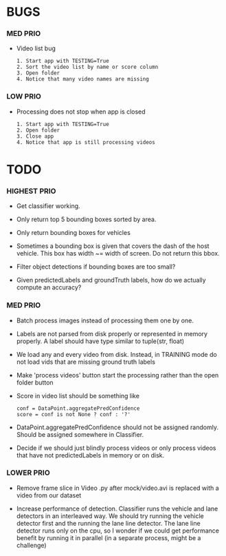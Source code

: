 # BUGS

### MED PRIO

* Video list bug

      1. Start app with TESTING=True
      2. Sort the video list by name or score column
      3. Open folder
      4. Notice that many video names are missing

### LOW PRIO

* Processing does not stop when app is closed

      1. Start app with TESTING=True
      2. Open folder
      3. Close app
      4. Notice that app is still processing videos


# TODO

### HIGHEST PRIO
* Get classifier working.

* Only return top 5 bounding boxes sorted by area.

* Only return bounding boxes for vehicles

* Sometimes a bounding box is given that covers the dash of the host vehicle. This box has width ~= width of screen. Do not return this bbox.

* Filter object detections if bounding boxes are too small?

* Given predictedLabels and groundTruth labels, how do we actually compute an accuracy?

### MED PRIO
* Batch process images instead of processing them one by one.

* Labels are not parsed from disk properly or represented in memory properly. A label should have type similar to tuple(str, float)

* We load any and every video from disk. Instead, in TRAINING mode do not load vids that are missing ground truth labels

* Make 'process videos' button start the processing rather than the open folder button

* Score in video list should be something like

      conf = DataPoint.aggregatePredConfidence
      score = conf is not None ? conf : '?'

* DataPoint.aggregatePredConfidence should not be assigned randomly. Should be assigned somewhere in Classifier.

* Decide if we should just blindly process videos or only process videos that have not predictedLabels in memory or on disk.

### LOWER PRIO

* Remove frame slice in Video .py after mock/video.avi is replaced with a video from our dataset

* Increase performance of detection. Classifier runs the vehicle and lane detectors in an interleaved way. We should try running the vehicle detector first and the running the lane line detector. The lane line detector runs only on the cpu, so I wonder if we could get performance benefit by running it in parallel (in a separate process, might be a challenge)
